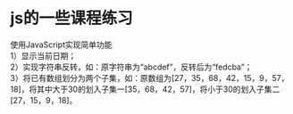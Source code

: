 <h1>js的一些课程练习</h1>
使用JavaScript实现简单功能</br>
1）显示当前日期；</br>
2）实现字符串反转，如：原字符串为“abcdef”，反转后为“fedcba”；</br>
3）将已有数组划分为两个子集，如：原数组为[27，35，68，42，15，9，57，18]，将其中大于30的划入子集一[35，68，42，57]，将小于30的划入子集二[27，15，9，18]。


